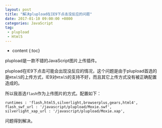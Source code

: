 ```yaml
---
layout: post
title: "解决plupload在IE9下点击没反应的问题"
date: 2017-01-10 09:00:00 +0800 
categories: JavaScript
tag:
 - plupload
 - Html5
---
```

* content
{:toc}

plupload是一款不错的JavaScript图片上传插件。

plupload在IE9下点击可能会出现没反应的情况，这个问题是由于plupload首选的是```Html5```的上传方式，IE9对```Html5```的支持不好，而且其它上传方式没有被正确配置造成的。

所以我首选```flash```作为上传图片的方式。配置如下：

```
runtimes : 'flash,html5,silverlight,browserplus,gears,html4',
flash_swf_url : '/javascript/plupload/Moxie.swf',
silverlight_xap_url : '/javascript/plupload/Moxie.xap',
```

问题得到解决。

